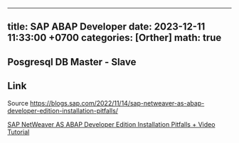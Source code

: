 
---
title: SAP ABAP Developer
date: 2023-12-11 11:33:00 +0700
categories: [Orther]
math: true
---

## Posgresql DB Master - Slave

## Link

Source https://blogs.sap.com/2022/11/14/sap-netweaver-as-abap-developer-edition-installation-pitfalls/

[SAP NetWeaver AS ABAP Developer Edition Installation Pitfalls + Video Tutorial](https://vyqyty.github.io/assets/img/uploads/tutorial_sap.pdf)
